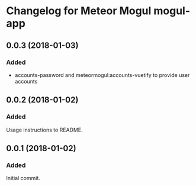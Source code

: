 # Changelog for Meteor Mogul mogul-app

## 0.0.3 (2018-01-03)

### Added

* accounts-password and meteormogul:accounts-vuetify to provide user accounts

## 0.0.2 (2018-01-02)

### Added

Usage instructions to README.

## 0.0.1 (2018-01-02)

### Added

Initial commit.
